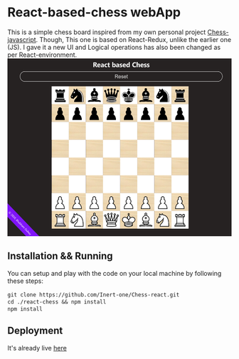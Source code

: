 # React-based-chess webApp

This is a simple chess board inspired from my own personal project [Chess-javascript](https://github.com/Inert-one/Chess).
Though, This one is based on React-Redux, unlike the earlier one (JS). I gave it a new UI and Logical operations has also been changed as per React-environment.
<img width="800" height="400" src="public/assets/react-chess.png" alt="react-chess">

## Installation && Running

You can setup and play with the code on your local machine by following these steps:
```
git clone https://github.com/Inert-one/Chess-react.git
cd ./react-chess && npm install
npm install
```
## Deployment

It's already live [here](https://react-chess-inert-one.vercel.app)
